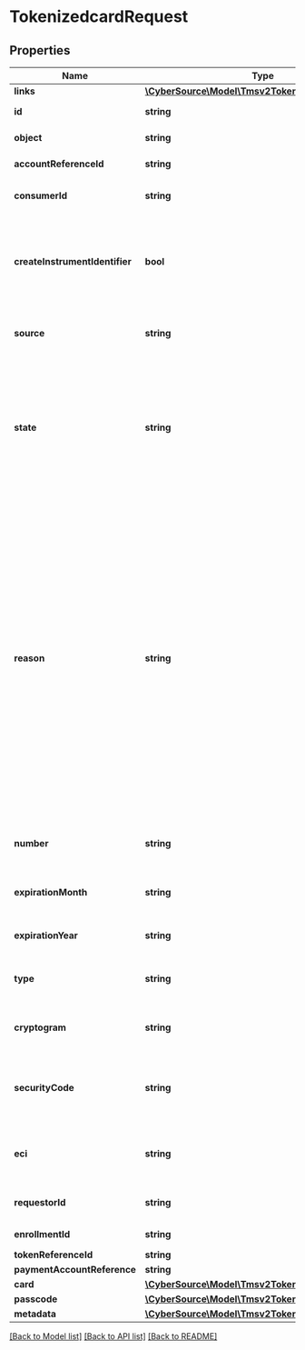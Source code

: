 # TokenizedcardRequest

## Properties
Name | Type | Description | Notes
------------ | ------------- | ------------- | -------------
**links** | [**\CyberSource\Model\Tmsv2TokenizedCardLinks**](Tmsv2TokenizedCardLinks.md) |  | [optional] 
**id** | **string** | The Id of the Tokenized Card. | [optional] 
**object** | **string** | The type. Possible Values: - tokenizedCard | [optional] 
**accountReferenceId** | **string** | An identifier provided by the issuer for the account. | [optional] 
**consumerId** | **string** | Identifier of the consumer within the wallet. Maximum 24 characters for VTS. | [optional] 
**createInstrumentIdentifier** | **bool** | Specifies whether the InstrumentId should be created (true) or not (false). Possible Values: - &#x60;true&#x60;: The InstrumentId should be created. - &#x60;false&#x60;: The InstrumentId should be created. | [optional] 
**source** | **string** | Source of the payment instrument. Possible Values: - ONFILE - TOKEN - ISSUER | [optional] 
**state** | **string** | State of the network token or network token provision. Possible Values:   ACTIVE : Network token is active.   SUSPENDED : Network token is suspended. This state can change back to ACTIVE.   DELETED : This is a final state for a network token instance.   UNPROVISIONED : A previous network token. | [optional] 
**reason** | **string** | Issuers state for the network token Possible Values: - INVALID_REQUEST : The network token provision request contained invalid data. - CARD_VERIFICATION_FAILED : The network token provision request contained data that could not be verified. - CARD_NOT_ELIGIBLE : Card can currently not be used with issuer for tokenization. - CARD_NOT_ALLOWED : Card can currently not be used with card association for tokenization. - DECLINED : Card can currently not be used with issuer for tokenization. - SERVICE_UNAVAILABLE : The network token service was unavailable or timed out. - SYSTEM_ERROR : An unexpected error occurred with network token service, check configuration. | [optional] 
**number** | **string** | The token requestor&#39;s network token for the provided PAN and consumer Id, if available. | [optional] 
**expirationMonth** | **string** | Two-digit month in which the network token expires. Format: &#x60;MM&#x60;. Possible Values: &#x60;01&#x60; through &#x60;12&#x60;. | [optional] 
**expirationYear** | **string** | Four-digit year in which the network token expires. Format: &#x60;YYYY&#x60;. | [optional] 
**type** | **string** | The type of card (Card Network). Possible Values: - visa - mastercard - americanexpress | [optional] 
**cryptogram** | **string** | Value generated by the card association to be used alongside the network token for processing a payment. | [optional] 
**securityCode** | **string** | 4-digit number generated by the card association to be used alogside the network token for processing a payment. Only supported for Amex and SCOF. | [optional] 
**eci** | **string** | Raw Electronic Commerce Indicator provided by the card association with the result of the cardholder authentication. | [optional] 
**requestorId** | **string** | 11-digit identifier that uniquely identifies the Token Requestor. | [optional] 
**enrollmentId** | **string** | Unique id to identify this PAN/ enrollment. | [optional] 
**tokenReferenceId** | **string** | Unique ID for netwrok token. | [optional] 
**paymentAccountReference** | **string** | Payment account reference. | [optional] 
**card** | [**\CyberSource\Model\Tmsv2TokenizedCardCard**](Tmsv2TokenizedCardCard.md) |  | [optional] 
**passcode** | [**\CyberSource\Model\Tmsv2TokenizedCardPasscode**](Tmsv2TokenizedCardPasscode.md) |  | [optional] 
**metadata** | [**\CyberSource\Model\Tmsv2TokenizedCardMetadata**](Tmsv2TokenizedCardMetadata.md) |  | [optional] 

[[Back to Model list]](../README.md#documentation-for-models) [[Back to API list]](../README.md#documentation-for-api-endpoints) [[Back to README]](../README.md)


